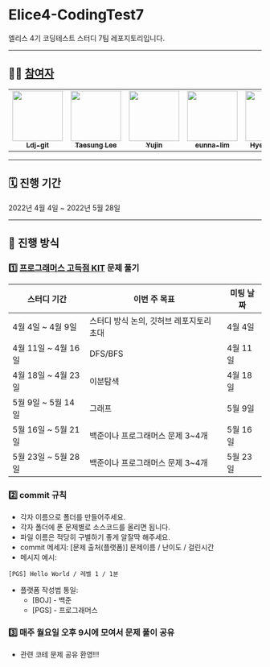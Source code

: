 # Elice4-CodingTest7

엘리스 4기 코딩테스트 스터디 7팀 레포지토리입니다.

---

## 🏃🏻 [참여자](https://github.com/Ldj-git/elice4-CodingTest7/graphs/contributors)

<table>
  <tr>
    <td align="center"><a href="https://github.com/Ldj-git"><img src="https://avatars.githubusercontent.com/u/68588092?v=4" width="100px;" alt=""/><br /><sub><b>Ldj-git</b></td>
    <td align="center"><a href="https://github.com/2taesung"><img src="https://avatars.githubusercontent.com/u/66891085?v=4" width="100px;" alt=""/><br /><sub><b>Taesung Lee</b></td>
    <td align="center"><a href="https://github.com/elizabethgim"><img src="https://avatars.githubusercontent.com/u/65852282?v=4" width="100px;" alt=""/><br /><sub><b>Yujin</b></td>
    <td align="center"><a href="https://github.com/eunna-lim"><img src="https://avatars.githubusercontent.com/u/63828084?v=4" width="100px;" alt=""/><br /><sub><b>eunna-lim</b></td>
    <td align="center"><a href="https://github.com/hyejineom-dev"><img src="https://avatars.githubusercontent.com/u/40953167?v=4" width="100px;" alt=""/><br /><sub><b>Hye-jin Eom</b></td>
    <td align="center"><a href="https://github.com/kminzy"><img src="https://avatars.githubusercontent.com/u/55342113?v=4" width="100px;" alt=""/><br /><sub><b>kminzy</b></td>
    <td align="center"><a href="https://github.com/nohnoori"><img src="https://avatars.githubusercontent.com/u/69712183?v=4" width="100px;" alt=""/><br /><sub><b>nohnoori</b></td>
    </tr>
</table>

---

## 🗓 진행 기간

2022년 4월 4일 ~ 2022년 5월 28일

---

## 📐 진행 방식

### 1️⃣ [프로그래머스 고득점 KIT](https://programmers.co.kr/learn/challenges?tab=algorithm_practice_kit) 문제 풀기

| 스터디 기간         | 이번 주 목표       | 미팅 날짜                |
| ------------------- | ------------------ | ------------------------ |
| 4월  4일 ~ 4월  9일 | 스터디 방식 논의, 깃허브 레포지토리 초대 | 4월 4일 |
| 4월 11일 ~ 4월 16일 | DFS/BFS | 4월 11일 |
| 4월 18일 ~ 4월 23일 | 이분탐색 | 4월 18일 |
| 5월  9일 ~ 5월 14일 | 그래프 | 5월 9일 |
| 5월 16일 ~ 5월 21일 | 백준이나 프로그래머스 문제 3~4개 | 5월 16일 |
| 5월 23일 ~ 5월 28일 | 백준이나 프로그래머스 문제 3~4개 | 5월 23일 |

### 2️⃣ commit 규칙
- 각자 이름으로 폴더를 만들어주세요. 
- 각자 폴더에 푼 문제별로 소스코드를 올리면 됩니다.
- 파일 이름은 적당히 구별하기 좋게 알잘딱 해주세요.
- commit 메세지: [문제 출처(플랫폼)] 문제이름 / 난이도 / 걸린시간
- 메시지 예시: 
```
[PGS] Hello World / 레벨 1 / 1분
```
- 플랫폼 작성법 통일: 
  * [BOJ] - 백준 
  * [PGS] - 프로그래머스

### 3️⃣ 매주 월요일 오후 9시에 모여서 문제 풀이 공유

- 관련 코테 문제 공유 환영!!!